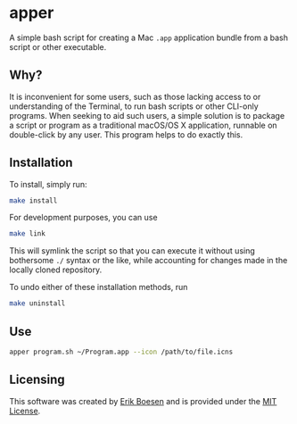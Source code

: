 # apper
A simple bash script for creating a Mac `.app` application bundle from a bash script or other executable.

## Why?
It is inconvenient for some users, such as those lacking access to or understanding of the Terminal, to run bash scripts or other CLI-only programs. When seeking to aid such users, a simple solution is to package a script or program as a traditional macOS/OS X application, runnable on double-click by any user. This program helps to do exactly this.

## Installation
To install, simply run:
```sh
make install
```
For development purposes, you can use
```sh
make link
```
This will symlink the script so that you can execute it without using bothersome `./` syntax or the like, while accounting for changes made in the locally cloned repository.

To undo either of these installation methods, run
```sh
make uninstall
```

## Use
```sh
apper program.sh ~/Program.app --icon /path/to/file.icns
```

## Licensing
This software was created by [Erik Boesen](https://github.com/ErikBoesen) and is provided under the [MIT License](LICENSE).
